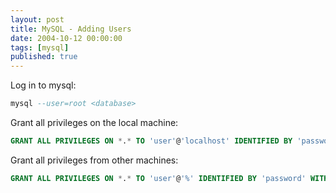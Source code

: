 ```yaml
---
layout: post
title: MySQL - Adding Users
date: 2004-10-12 00:00:00
tags: [mysql]
published: true
---
```


Log in to mysql:

```sql
mysql --user=root <database>
```

Grant all privileges on the local machine:

```sql
GRANT ALL PRIVILEGES ON *.* TO 'user'@'localhost' IDENTIFIED BY 'password' WITH GRANT OPTION;
```

Grant all privileges from other machines:

```sql
GRANT ALL PRIVILEGES ON *.* TO 'user'@'%' IDENTIFIED BY 'password' WITH GRANT OPTION;
```